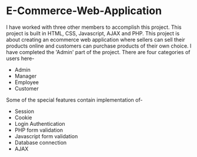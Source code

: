 # E-Commerce-Web-Application

I have worked with three other members to accomplish this project. This project is built in HTML, CSS, Javascript, AJAX and PHP. This project is about creating an ecommerce web application where sellers can sell their products online and customers can purchase products of their own choice. I have completed the 'Admin' part of the project. There are four categories of users here- 

* Admin
* Manager
* Employee
* Customer

Some of the special features contain implementation of-
* Session
* Cookie
* Login Authentication
* PHP form validation
* Javascript form validation
* Database connection
* AJAX 